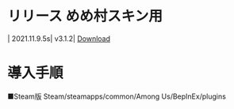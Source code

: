 # リリース めめ村スキン用
| 2021.11.9.5s| v3.1.2| [Download](https://github.com/hinakkyu/TheOtherHats/releases/download/v3.1.2/TheOtherRoles_V3.1.2.zip)

# 導入手順
■Steam版
Steam/steamapps/common/Among Us/BepInEx/plugins

